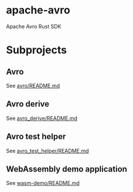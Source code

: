 <!---
  Licensed to the Apache Software Foundation (ASF) under one
  or more contributor license agreements.  See the NOTICE file
  distributed with this work for additional information
  regarding copyright ownership.  The ASF licenses this file
  to you under the Apache License, Version 2.0 (the
  "License"); you may not use this file except in compliance
  with the License.  You may obtain a copy of the License at

    http://www.apache.org/licenses/LICENSE-2.0

  Unless required by applicable law or agreed to in writing,
  software distributed under the License is distributed on an
  "AS IS" BASIS, WITHOUT WARRANTIES OR CONDITIONS OF ANY
  KIND, either express or implied.  See the License for the
  specific language governing permissions and limitations
  under the License.
-->

# apache-avro

Apache Avro Rust SDK

# Subprojects

## Avro

See [avro/README.md](./avro/README.md)

## Avro derive

See [avro_derive/README.md](./avro_derive/README.md)

## Avro test helper

See [avro_test_helper/README.md](./avro_test_helper/README.md)

## WebAssembly demo application

See [wasm-demo/README.md](./wasm-demo/README.md)
